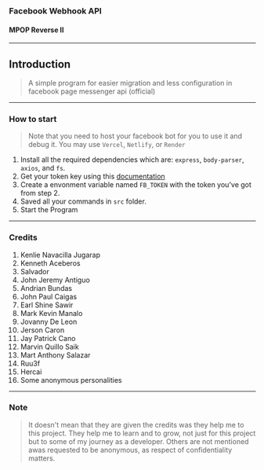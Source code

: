 ### Facebook Webhook API
#### MPOP Reverse II

---
## Introduction

> A simple program for easier migration and less configuration in facebook page messenger api (official)

---
### How to start

> Note that you need to host your facebook bot for you to use it and debug it. You may use `Vercel`, `Netlify`, or `Render`

1. Install all the required dependencies which are: `express`, `body-parser`, `axios`, and `fs`.
2. Get your token key using this [documentation](https://github.com/muhammadoren/Ai-Page-Bot/blob/main/README.md)
3. Create a envonment variable named `FB_TOKEN` with the token you've got from step 2.
4. Saved all your commands in `src` folder.
5. Start the Program

---
### Credits

1. Kenlie Navacilla Jugarap
2. Kenneth Aceberos
3. Salvador
4. John Jeremy Antiguo
5. Andrian Bundas
6. John Paul Caigas
7. Earl Shine Sawir
8. Mark Kevin Manalo
9. Jovanny De Leon
10. Jerson Caron
11. Jay Patrick Cano
12. Marvin Quillo Saik
13. Mart Anthony Salazar
14. Ruu3f
15. Hercai
16. Some anonymous personalities

---
### Note

> It doesn't mean that they are given the credits was they help me to this project.
They help me to learn and to grow, not just for this project but to some of my journey as a
developer. Others are not mentioned awas requested to be anonymous, as respect of confidentiality matters.
